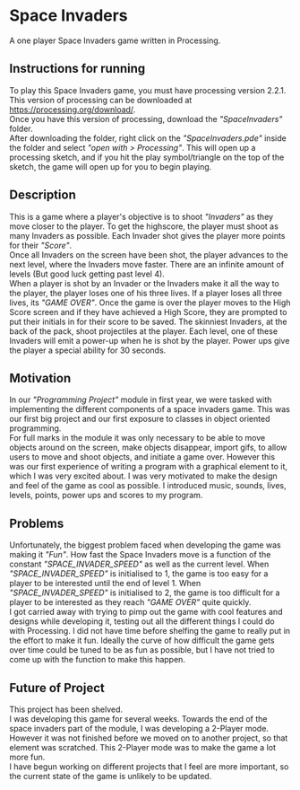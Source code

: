 # Space Invaders
A one player Space Invaders game written in Processing.

## Instructions for running
To play this Space Invaders game, you must have processing version 2.2.1. This version of processing can be downloaded at https://processing.org/download/.  
Once you have this version of processing, download the _"SpaceInvaders"_ folder.  
After downloading the folder, right click on the _"SpaceInvaders.pde"_ inside the folder and select _"open with > Processing"_.
This will open up a processing sketch, and if you hit the play symbol/triangle on the top of the sketch, the game will open up for you to begin playing.

## Description
This is a game where a player's objective is to shoot _"Invaders"_ as they move closer to the player. To get the highscore, the player must shoot as many Invaders as possible. Each Invader shot gives the player more points for their _"Score"_.  
  Once all Invaders on the screen have been shot, the player advances to the next level, where the Invaders move faster. There are an infinite amount of levels (But good luck getting past level 4).  
  When a player is shot by an Invader or the Invaders make it all the way to the player, the player loses one of his three lives. If a player loses all three lives, its _"GAME OVER"_. Once the game is over the player moves to the High Score screen and if they have achieved a High Score, they are prompted to put their initials in for their score to be saved.
  The skinniest Invaders, at the back of the pack, shoot projectiles at the player. Each level, one of these Invaders will emit a power-up when he is shot by the player. Power ups give the player a special ability for 30 seconds.

## Motivation
In our _"Programming Project"_ module in first year, we were tasked with implementing the different components of a space invaders game. This was our first big project and our first exposure to classes in object oriented programming.  
  For full marks in the module it was only necessary to be able to move objects around on the screen, make objects disappear, import gifs, to allow users to move and shoot objects, and initiate a game over. However this was our first experience of writing a program with a graphical element to it, which I was very excited about. I was very motivated to make the design and feel of the game as cool as possible. I introduced music, sounds, lives, levels, points, power ups and scores to my program.

## Problems
Unfortunately, the biggest problem faced when developing the game was making it _"Fun"_. How fast the Space Invaders move is a function of the constant _"SPACE_INVADER_SPEED"_ as well as the current level. When _"SPACE_INVADER_SPEED"_ is initialised to 1, the game is too easy for a player to be interested until the end of level 1. When _"SPACE_INVADER_SPEED"_ is initialised to 2, the game is too difficult for a player to be interested as they reach _"GAME OVER"_ quite quickly.  
  I got carried away with trying to pimp out the game with cool features and designs while developing it, testing out all the different things I could do with Processing. I did not have time before shelfing the game to really put in the effort to make it fun. Ideally the curve of how difficult the game gets over time could be tuned to be as fun as possible, but I have not tried to come up with the function to make this happen.

## Future of Project
This project has been shelved.  
  I was developing this game for several weeks. Towards the end of the space invaders part of the module, I was developing a 2-Player mode. However it was not finished before we moved on to another project, so that element was scratched. This 2-Player mode was to make the game a lot more fun.  
  I have begun working on different projects that I feel are more important, so the current state of the game is unlikely to be updated.
  

